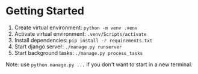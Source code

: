 # Getting Started

1. Create virtual environment: `python -m venv .venv`
2. Activate virtual environment: `.venv/Scripts/activate`
3. Install dependencies: `pip install -r requirements.txt`
4. Start django server: `./manage.py runserver`
5. Start background tasks: `./manage.py process_tasks`

Note: use `python manage.py ...` if you don't want to start in a new terminal.